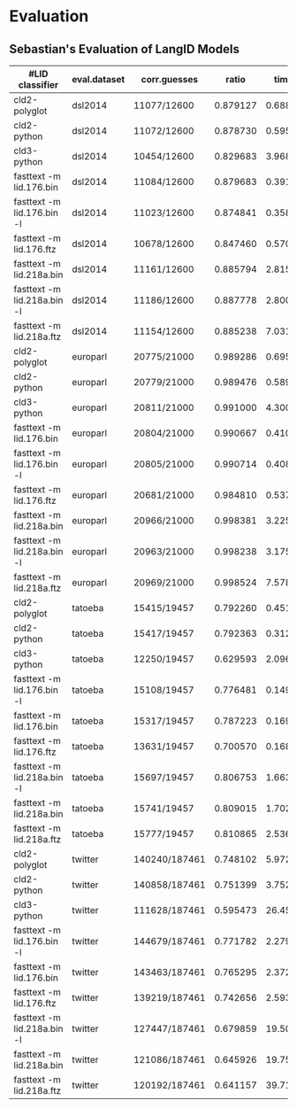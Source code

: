 # Evaluation

## Sebastian's Evaluation of LangID Models

| #LID classifier             | eval.dataset | corr.guesses  | ratio    | time    |
| --------------------------- | ------------ | ------------- | -------- | ------- |
| cld2-polyglot               | dsl2014      | 11077/12600   | 0.879127 | 0.688s  |
| cld2-python                 | dsl2014      | 11072/12600   | 0.878730 | 0.595s  |
| cld3-python                 | dsl2014      | 10454/12600   | 0.829683 | 3.968s  |
| fasttext -m lid.176.bin     | dsl2014      | 11084/12600   | 0.879683 | 0.391s  |
| fasttext -m lid.176.bin -l  | dsl2014      | 11023/12600   | 0.874841 | 0.358s  |
| fasttext -m lid.176.ftz     | dsl2014      | 10678/12600   | 0.847460 | 0.570s  |
| fasttext -m lid.218a.bin    | dsl2014      | 11161/12600   | 0.885794 | 2.815s  |
| fasttext -m lid.218a.bin -l | dsl2014      | 11186/12600   | 0.887778 | 2.800s  |
| fasttext -m lid.218a.ftz    | dsl2014      | 11154/12600   | 0.885238 | 7.031s  |
| cld2-polyglot               | europarl     | 20775/21000   | 0.989286 | 0.695s  |
| cld2-python                 | europarl     | 20779/21000   | 0.989476 | 0.589s  |
| cld3-python                 | europarl     | 20811/21000   | 0.991000 | 4.300s  |
| fasttext -m lid.176.bin     | europarl     | 20804/21000   | 0.990667 | 0.410s  |
| fasttext -m lid.176.bin -l  | europarl     | 20805/21000   | 0.990714 | 0.408s  |
| fasttext -m lid.176.ftz     | europarl     | 20681/21000   | 0.984810 | 0.537s  |
| fasttext -m lid.218a.bin    | europarl     | 20966/21000   | 0.998381 | 3.225s  |
| fasttext -m lid.218a.bin -l | europarl     | 20963/21000   | 0.998238 | 3.175s  |
| fasttext -m lid.218a.ftz    | europarl     | 20969/21000   | 0.998524 | 7.578s  |
| cld2-polyglot               | tatoeba      | 15415/19457   | 0.792260 | 0.451s  |
| cld2-python                 | tatoeba      | 15417/19457   | 0.792363 | 0.312s  |
| cld3-python                 | tatoeba      | 12250/19457   | 0.629593 | 2.096s  |
| fasttext -m lid.176.bin -l  | tatoeba      | 15108/19457   | 0.776481 | 0.149s  |
| fasttext -m lid.176.bin     | tatoeba      | 15317/19457   | 0.787223 | 0.169s  |
| fasttext -m lid.176.ftz     | tatoeba      | 13631/19457   | 0.700570 | 0.168s  |
| fasttext -m lid.218a.bin -l | tatoeba      | 15697/19457   | 0.806753 | 1.663s  |
| fasttext -m lid.218a.bin    | tatoeba      | 15741/19457   | 0.809015 | 1.702s  |
| fasttext -m lid.218a.ftz    | tatoeba      | 15777/19457   | 0.810865 | 2.536s  |
| cld2-polyglot               | twitter      | 140240/187461 | 0.748102 | 5.972s  |
| cld2-python                 | twitter      | 140858/187461 | 0.751399 | 3.752s  |
| cld3-python                 | twitter      | 111628/187461 | 0.595473 | 26.457s |
| fasttext -m lid.176.bin -l  | twitter      | 144679/187461 | 0.771782 | 2.279s  |
| fasttext -m lid.176.bin     | twitter      | 143463/187461 | 0.765295 | 2.372s  |
| fasttext -m lid.176.ftz     | twitter      | 139219/187461 | 0.742656 | 2.593s  |
| fasttext -m lid.218a.bin -l | twitter      | 127447/187461 | 0.679859 | 19.502s |
| fasttext -m lid.218a.bin    | twitter      | 121086/187461 | 0.645926 | 19.751s |
| fasttext -m lid.218a.ftz    | twitter      | 120192/187461 | 0.641157 | 39.719s |